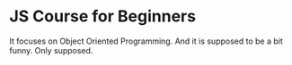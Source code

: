 # JS Course for Beginners


It focuses on Object Oriented Programming. And it is supposed to be a bit funny. Only supposed.
